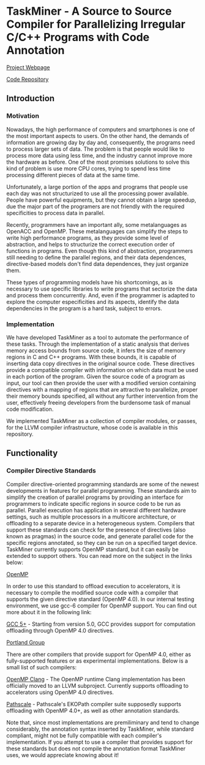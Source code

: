 # TaskMiner - A Source to Source Compiler for Parallelizing Irregular C/C++ Programs with Code Annotation

[Project Webpage](http://cuda.dcc.ufmg.br/taskminer/)

[Code Repository](https://github.com/gleisonsdm/TaskMiner/)

## Introduction

### Motivation

Nowadays, the high performance of computers and smartphones is one of the most important aspects to users. On the other hand, the demands of information are growing day by day and, consequently, the programs need to process larger sets of data. The problem is that people would like to process more data using less time, and the industry cannot improve more the hardware as before. One of the most promises solutions to solve this kind of problem is use more CPU cores, trying to spend less time processing different pieces of data at the same time.

Unfortunately, a large portion of the apps and programs that people use each day was not structurized to use all the processing power available. People have powerful equipments, but they cannot obtain a large speedup, due the major part of the programers are not friendly with the required specificities to process data in parallel. 

Recently, programmers have an important ally, some metalanguages as OpenACC and OpenMP. These metalanguages can simplify the steps to write high performance programs, as they provide some level of abstraction, and helps to structurize the correct execution order of functions in programs. Even though this kind of abstraction, programmers still needing to define the parallel regions, and their data dependences, directive-based models don't find data dependences, they just organize them.

These types of programming models have his shortcomings, as is necessary to use specific libraries to write programs that sectorize the data and process them concurrently. And, even if the programmer is adapted to explore the computer especificities and its aspects, identify the data dependencies in the program is a hard task, subject to errors. 

### Implementation

We have developed TaskMiner as a tool to automate the performance of these tasks. Through the implementation of a static analysis that derives memory access bounds from source code, it infers the size of memory regions in C and C++ programs. With these bounds, it is capable of inserting data copy directives in the original source code. These directives provide a compatible compiler with information on which data must be used in each portion of the program. Given the source code of a program as input, our tool can then provide the user with a modified version containing directives with a mapping of regions that are attractive to parallelize, proper their memory bounds specified, all without any further intervention from the user, effectively freeing developers from the burdensome task of manual code modification. 

We implemented TaskMiner as a collection of compiler modules, or passes, for the LLVM compiler infrastructure, whose code is available in this repository.

## Functionality

### Compiler Directive Standards

Compiler directive-oriented programming standards are some of the newest developments in features for parallel programming. These standards aim to simplify the creation of parallel programs by providing an interface for programmers to indicate specific regions in source code to be run as parallel. Parallel execution has application in several different hardware settings, such as multiple processors in a multicore architecture, or offloading to a separate device in a heterogeneous system. Compilers that support these standards can check for the presence of directives (also known as pragmas) in the source code, and generate parallel code for the specific regions annotated, so they can be run on a specified target device. TaskMiner currently supports OpenMP standard, but it can easily be extended to support others. You can read more on the subject in the links below:

[OpenMP](http://openmp.org/openmp-faq.html)

In order to use this standard to offload execution to accelerators, it is necessary to compile the modified source code with a compiler that supports the given directive standard (OpenMP 4.0). In our internal testing environment, we use gcc-6 compiler for OpenMP support. You can find out more about it in the following link:

[GCC 5+](https://gcc.gnu.org/wiki/openmp) - Starting from version 5.0, GCC provides support for computation offloading through OpenMP 4.0 directives.

[Portland Group](http://www.pgroup.com/index.htm)

There are other compilers that provide support for OpenMP 4.0, either as fully-supported features or as experimental implementations. Below is a small list of such compilers:

[OpenMP Clang](http://openmp.llvm.org/) - The OpenMP runtime Clang implementation has been officially moved to an LLVM subproject. Currently supports offloading to accelerators using OpenMP 4.0 directives.

[Pathscale](http://www.pathscale.com/) - Pathscale's EKOPath compiler suite supposedly supports offloading with OpenMP 4.0+, as well as other annotation standards.

Note that, since most implementations are premiliminary and tend to change considerably, the annotation syntax inserted by TaskMiner, while standard compliant, might not be fully compatible with each compiler's implementation. If you attempt to use a compiler that provides support for these standards but does not compile the annotation format TaskMiner uses, we would appreciate knowing about it!

